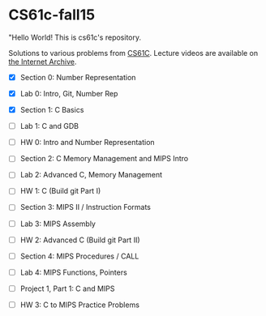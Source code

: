 # CS61c-fall15
"Hello World! This is cs61c's repository.

Solutions to various problems from [CS61C](http://inst.eecs.berkeley.edu/~cs61c/sp15/). Lecture videos are available on [the Internet Archive](https://archive.org/details/ucberkeley-webcast-PL-XXv-cvA_iCl2-D-FS5mk0jFF6cYSJs_).

- [x] Section 0: Number Representation
- [x] Lab 0: Intro, Git, Number Rep

- [x] Section 1: C Basics
- [ ] Lab 1: C and GDB

- [ ] HW 0: Intro and Number Representation

- [ ] Section 2: C Memory Management and MIPS Intro
- [ ] Lab 2: Advanced C, Memory Management

- [ ] HW 1: C (Build git Part I)

- [ ] Section 3: MIPS II / Instruction Formats
- [ ] Lab 3: MIPS Assembly

- [ ] HW 2: Advanced C (Build git Part II)

- [ ] Section 4: MIPS Procedures / CALL
- [ ] Lab 4: MIPS Functions, Pointers

- [ ] Project 1, Part 1: C and MIPS

- [ ] HW 3: C to MIPS Practice Problems

